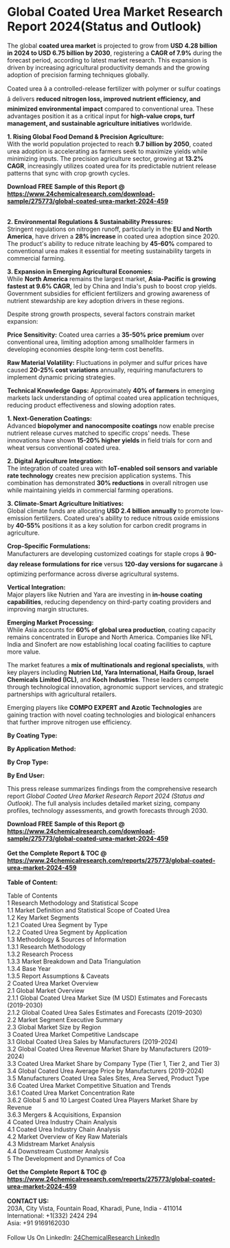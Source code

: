 <h1>Global Coated Urea Market Research Report 2024(Status and Outlook)</h1><p>The global <strong>coated urea market</strong> is projected to grow from <strong>USD 4.28 billion in 2024 to USD 6.75 billion by 2030</strong>, registering a <strong>CAGR of 7.9%</strong> during the forecast period, according to latest market research. This expansion is driven by increasing agricultural productivity demands and the growing adoption of precision farming techniques globally.</p><p>Coated urea â a controlled-release fertilizer with polymer or sulfur coatings â delivers <strong>reduced nitrogen loss, improved nutrient efficiency, and minimized environmental impact</strong> compared to conventional urea. These advantages position it as a critical input for <strong>high-value crops, turf management, and sustainable agriculture initiatives</strong> worldwide.</p><p><strong>1. Rising Global Food Demand &amp; Precision Agriculture:</strong><br>
With the world population projected to reach <strong>9.7 billion by 2050</strong>, coated urea adoption is accelerating as farmers seek to maximize yields while minimizing inputs. The precision agriculture sector, growing at <strong>13.2% CAGR</strong>, increasingly utilizes coated urea for its predictable nutrient release patterns that sync with crop growth cycles.</p><div><b>Download FREE Sample of this Report @ 
            <a href="https://www.24chemicalresearch.com/download-sample/275773/global-coated-urea-market-2024-459">
            https://www.24chemicalresearch.com/download-sample/275773/global-coated-urea-market-2024-459</a></b></div><br><p><strong>2. Environmental Regulations &amp; Sustainability Pressures:</strong><br>
Stringent regulations on nitrogen runoff, particularly in the <strong>EU and North America</strong>, have driven a <strong>28% increase</strong> in coated urea adoption since 2020. The product's ability to reduce nitrate leaching by <strong>45-60%</strong> compared to conventional urea makes it essential for meeting sustainability targets in commercial farming.</p><p><strong>3. Expansion in Emerging Agricultural Economies:</strong><br>
While <strong>North America</strong> remains the largest market, <strong>Asia-Pacific is growing fastest at 9.6% CAGR</strong>, led by China and India's push to boost crop yields. Government subsidies for efficient fertilizers and growing awareness of nutrient stewardship are key adoption drivers in these regions.</p><p>Despite strong growth prospects, several factors constrain market expansion:</p><p><strong>Price Sensitivity:</strong> Coated urea carries a <strong>35-50% price premium</strong> over conventional urea, limiting adoption among smallholder farmers in developing economies despite long-term cost benefits.</p><p><strong>Raw Material Volatility:</strong> Fluctuations in polymer and sulfur prices have caused <strong>20-25% cost variations</strong> annually, requiring manufacturers to implement dynamic pricing strategies.</p><p><strong>Technical Knowledge Gaps:</strong> Approximately <strong>40% of farmers</strong> in emerging markets lack understanding of optimal coated urea application techniques, reducing product effectiveness and slowing adoption rates.</p><p><strong>1. Next-Generation Coatings:</strong><br>
Advanced <strong>biopolymer and nanocomposite coatings</strong> now enable precise nutrient release curves matched to specific crops' needs. These innovations have shown <strong>15-20% higher yields</strong> in field trials for corn and wheat versus conventional coated urea.</p><p><strong>2. Digital Agriculture Integration:</strong><br>
The integration of coated urea with <strong>IoT-enabled soil sensors and variable rate technology</strong> creates new precision application systems. This combination has demonstrated <strong>30% reductions</strong> in overall nitrogen use while maintaining yields in commercial farming operations.</p><p><strong>3. Climate-Smart Agriculture Initiatives:</strong><br>
Global climate funds are allocating <strong>USD 2.4 billion annually</strong> to promote low-emission fertilizers. Coated urea's ability to reduce nitrous oxide emissions by <strong>40-55%</strong> positions it as a key solution for carbon credit programs in agriculture.</p><p><strong>Crop-Specific Formulations:</strong><br>
    Manufacturers are developing customized coatings for staple crops â <strong>90-day release formulations for rice</strong> versus <strong>120-day versions for sugarcane</strong> â optimizing performance across diverse agricultural systems.</p><p><strong>Vertical Integration:</strong><br>
    Major players like Nutrien and Yara are investing in <strong>in-house coating capabilities</strong>, reducing dependency on third-party coating providers and improving margin structures.</p><p><strong>Emerging Market Processing:</strong><br>
    While Asia accounts for <strong>60% of global urea production</strong>, coating capacity remains concentrated in Europe and North America. Companies like NFL India and Sinofert are now establishing local coating facilities to capture more value.</p><p>The market features a <strong>mix of multinationals and regional specialists</strong>, with key players including <strong>Nutrien Ltd, Yara International, Haifa Group, Israel Chemicals Limited (ICL)</strong>, and <strong>Koch Industries</strong>. These leaders compete through technological innovation, agronomic support services, and strategic partnerships with agricultural retailers.</p><p>Emerging players like <strong>COMPO EXPERT and Azotic Technologies</strong> are gaining traction with novel coating technologies and biological enhancers that further improve nitrogen use efficiency.</p><p><strong>By Coating Type:</strong></p><p><strong>By Application Method:</strong></p><p><strong>By Crop Type:</strong></p><p><strong>By End User:</strong></p><p>This press release summarizes findings from the comprehensive research report <em>Global Coated Urea Market Research Report 2024 (Status and Outlook)</em>. The full analysis includes detailed market sizing, company profiles, technology assessments, and growth forecasts through 2030.</p><div><b>Download FREE Sample of this Report @ 
            <a href="https://www.24chemicalresearch.com/download-sample/275773/global-coated-urea-market-2024-459">
            https://www.24chemicalresearch.com/download-sample/275773/global-coated-urea-market-2024-459</a></b></div><br><div><b>Get the Complete Report & TOC @ 
            <a href="https://www.24chemicalresearch.com/reports/275773/global-coated-urea-market-2024-459">
            https://www.24chemicalresearch.com/reports/275773/global-coated-urea-market-2024-459</a></b></div><br>
            <b>Table of Content:</b><p>Table of Contents<br />
1 Research Methodology and Statistical Scope<br />
1.1 Market Definition and Statistical Scope of Coated Urea<br />
1.2 Key Market Segments<br />
1.2.1 Coated Urea Segment by Type<br />
1.2.2 Coated Urea Segment by Application<br />
1.3 Methodology & Sources of Information<br />
1.3.1 Research Methodology<br />
1.3.2 Research Process<br />
1.3.3 Market Breakdown and Data Triangulation<br />
1.3.4 Base Year<br />
1.3.5 Report Assumptions & Caveats<br />
2 Coated Urea Market Overview<br />
2.1 Global Market Overview<br />
2.1.1 Global Coated Urea Market Size (M USD) Estimates and Forecasts (2019-2030)<br />
2.1.2 Global Coated Urea Sales Estimates and Forecasts (2019-2030)<br />
2.2 Market Segment Executive Summary<br />
2.3 Global Market Size by Region<br />
3 Coated Urea Market Competitive Landscape<br />
3.1 Global Coated Urea Sales by Manufacturers (2019-2024)<br />
3.2 Global Coated Urea Revenue Market Share by Manufacturers (2019-2024)<br />
3.3 Coated Urea Market Share by Company Type (Tier 1, Tier 2, and Tier 3)<br />
3.4 Global Coated Urea Average Price by Manufacturers (2019-2024)<br />
3.5 Manufacturers Coated Urea Sales Sites, Area Served, Product Type<br />
3.6 Coated Urea Market Competitive Situation and Trends<br />
3.6.1 Coated Urea Market Concentration Rate<br />
3.6.2 Global 5 and 10 Largest Coated Urea Players Market Share by Revenue<br />
3.6.3 Mergers & Acquisitions, Expansion<br />
4 Coated Urea Industry Chain Analysis<br />
4.1 Coated Urea Industry Chain Analysis<br />
4.2 Market Overview of Key Raw Materials<br />
4.3 Midstream Market Analysis<br />
4.4 Downstream Customer Analysis<br />
5 The Development and Dynamics of Coa</p><div><b>Get the Complete Report & TOC @ 
            <a href="https://www.24chemicalresearch.com/reports/275773/global-coated-urea-market-2024-459">
            https://www.24chemicalresearch.com/reports/275773/global-coated-urea-market-2024-459</a></b></div><br><b>CONTACT US:</b><br>
            203A, City Vista, Fountain Road, Kharadi, Pune, India - 411014<br>
            International: +1(332) 2424 294<br>
            Asia: +91 9169162030 <br><br>
            Follow Us On LinkedIn: <a href="https://www.linkedin.com/company/24chemicalresearch/">24ChemicalResearch LinkedIn</a>